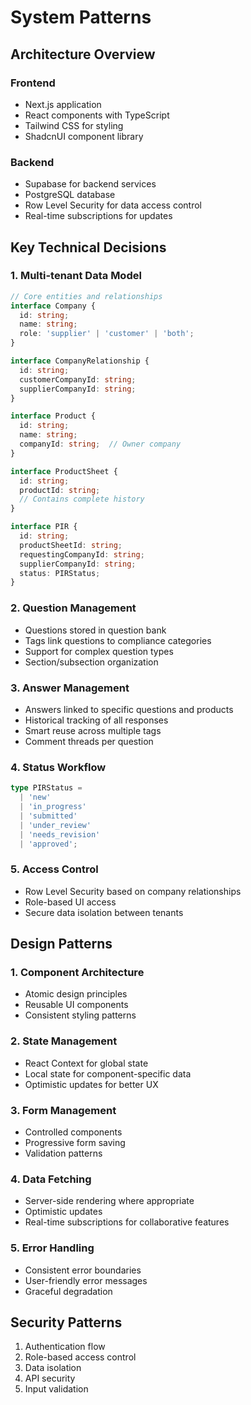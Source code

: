 # System Patterns

## Architecture Overview

### Frontend
- Next.js application
- React components with TypeScript
- Tailwind CSS for styling
- ShadcnUI component library

### Backend
- Supabase for backend services
- PostgreSQL database
- Row Level Security for data access control
- Real-time subscriptions for updates

## Key Technical Decisions

### 1. Multi-tenant Data Model
```typescript
// Core entities and relationships
interface Company {
  id: string;
  name: string;
  role: 'supplier' | 'customer' | 'both';
}

interface CompanyRelationship {
  id: string;
  customerCompanyId: string;
  supplierCompanyId: string;
}

interface Product {
  id: string;
  name: string;
  companyId: string;  // Owner company
}

interface ProductSheet {
  id: string;
  productId: string;
  // Contains complete history
}

interface PIR {
  id: string;
  productSheetId: string;
  requestingCompanyId: string;
  supplierCompanyId: string;
  status: PIRStatus;
}
```

### 2. Question Management
- Questions stored in question bank
- Tags link questions to compliance categories
- Support for complex question types
- Section/subsection organization

### 3. Answer Management
- Answers linked to specific questions and products
- Historical tracking of all responses
- Smart reuse across multiple tags
- Comment threads per question

### 4. Status Workflow
```typescript
type PIRStatus = 
  | 'new'
  | 'in_progress'
  | 'submitted'
  | 'under_review'
  | 'needs_revision'
  | 'approved';
```

### 5. Access Control
- Row Level Security based on company relationships
- Role-based UI access
- Secure data isolation between tenants

## Design Patterns

### 1. Component Architecture
- Atomic design principles
- Reusable UI components
- Consistent styling patterns

### 2. State Management
- React Context for global state
- Local state for component-specific data
- Optimistic updates for better UX

### 3. Form Management
- Controlled components
- Progressive form saving
- Validation patterns

### 4. Data Fetching
- Server-side rendering where appropriate
- Optimistic updates
- Real-time subscriptions for collaborative features

### 5. Error Handling
- Consistent error boundaries
- User-friendly error messages
- Graceful degradation

## Security Patterns
1. Authentication flow
2. Role-based access control
3. Data isolation
4. API security
5. Input validation 